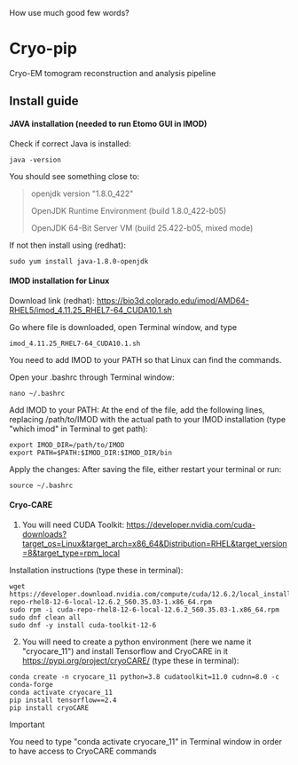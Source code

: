 How use much good few words?

# Cryo-pip
Cryo-EM tomogram reconstruction and analysis pipeline
## Install guide
#### JAVA installation (needed to run Etomo GUI in IMOD)

Check if correct Java is installed:
```
java -version
```
You should see something close to:
>openjdk version "1.8.0_422"
>
>OpenJDK Runtime Environment (build 1.8.0_422-b05)
>
>OpenJDK 64-Bit Server VM (build 25.422-b05, mixed mode)

If not then install using (redhat):
```
sudo yum install java-1.8.0-openjdk
```

#### IMOD installation for Linux 

Download link (redhat): https://bio3d.colorado.edu/imod/AMD64-RHEL5/imod_4.11.25_RHEL7-64_CUDA10.1.sh

Go where file is downloaded, open Terminal window, and type
```
imod_4.11.25_RHEL7-64_CUDA10.1.sh
```
You need to add IMOD to your PATH so that Linux can find the commands.

Open your .bashrc through Terminal window:
```
nano ~/.bashrc
```
Add IMOD to your PATH: At the end of the file, add the following lines, replacing /path/to/IMOD with the actual path to your IMOD installation (type "which imod" in Terminal to get path):
```
export IMOD_DIR=/path/to/IMOD
export PATH=$PATH:$IMOD_DIR:$IMOD_DIR/bin
```

Apply the changes: After saving the file, either restart your terminal or run:
```
source ~/.bashrc
```
#### Cryo-CARE
1. You will need CUDA Toolkit: https://developer.nvidia.com/cuda-downloads?target_os=Linux&target_arch=x86_64&Distribution=RHEL&target_version=8&target_type=rpm_local

Installation instructions (type these in terminal):

```
wget https://developer.download.nvidia.com/compute/cuda/12.6.2/local_installers/cuda-repo-rhel8-12-6-local-12.6.2_560.35.03-1.x86_64.rpm
sudo rpm -i cuda-repo-rhel8-12-6-local-12.6.2_560.35.03-1.x86_64.rpm
sudo dnf clean all
sudo dnf -y install cuda-toolkit-12-6
```
2. You will need to create a python environment (here we name it "cryocare_11") and install Tensorflow and CryoCARE in it https://pypi.org/project/cryoCARE/  (type these in terminal):
```
conda create -n cryocare_11 python=3.8 cudatoolkit=11.0 cudnn=8.0 -c conda-forge
conda activate cryocare_11
pip install tensorflow==2.4
pip install cryoCARE
```
> [!IMPORTANT]
> You need to type "conda activate cryocare_11" in Terminal window in order to have access to CryoCARE commands
